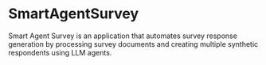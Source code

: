 # SmartAgentSurvey
Smart Agent Survey is an application that automates survey response generation by processing survey documents and creating multiple synthetic respondents using LLM agents.
